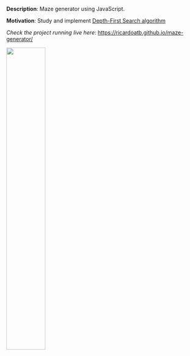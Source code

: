**Description**: Maze generator using JavaScript.

**Motivation**: Study and implement [Depth-First Search algorithm](https://en.wikipedia.org/wiki/Depth-first_search)

_Check the project running live here_: https://ricardoatb.github.io/maze-generator/

<img src="https://github.com/RicardoATB/maze-generator/blob/master/output/output.gif" width="45%" height="45%" />
